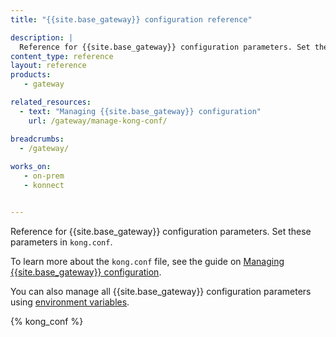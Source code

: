 ```yaml
---
title: "{{site.base_gateway}} configuration reference"

description: |
  Reference for {{site.base_gateway}} configuration parameters. Set these parameters in kong.conf.
content_type: reference
layout: reference
products:
   - gateway

related_resources:
  - text: "Managing {{site.base_gateway}} configuration"
    url: /gateway/manage-kong-conf/

breadcrumbs:
  - /gateway/
   
works_on:
   - on-prem
   - konnect


---
```


Reference for {{site.base_gateway}} configuration parameters. Set these parameters in `kong.conf`.

To learn more about the `kong.conf` file, see the guide on [Managing {{site.base_gateway}} configuration](/gateway/manage-kong-conf/).

You can also manage all {{site.base_gateway}} configuration parameters using [environment variables](/gateway/manage-kong-conf/#environment-variables).

{% kong_conf %}
